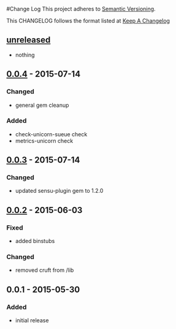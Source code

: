 #Change Log
This project adheres to [Semantic Versioning](http://semver.org/).

This CHANGELOG follows the format listed at [Keep A Changelog](http://keepachangelog.com/)

## [unreleased]
- nothing

## [0.0.4] - 2015-07-14
### Changed
- general gem cleanup

### Added
- check-unicorn-sueue check
- metrics-unicorn check

## [0.0.3] - 2015-07-14
### Changed
- updated sensu-plugin gem to 1.2.0

## [0.0.2] - 2015-06-03
### Fixed
- added binstubs

### Changed
- removed cruft from /lib

## 0.0.1 - 2015-05-30
### Added
- initial release

[unreleased]: https://github.com/sensu-plugins/sensu-plugins-unicorn/compare/0.0.4...HEAD
[0.0.4]: https://github.com/sensu-plugins/sensu-plugins-unicorn/compare/0.0.3...0.0.4
[0.0.3]: https://github.com/sensu-plugins/sensu-plugins-unicorn/compare/0.0.2...0.0.3
[0.0.2]: https://github.com/sensu-plugins/sensu-plugins-unicorn/compare/0.0.1...0.0.2
